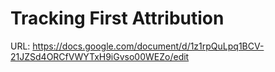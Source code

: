 # Tracking First Attribution

URL: https://docs.google.com/document/d/1z1rpQuLpq1BCV-21JZSd4ORCfVWYTxH9iGvso00WEZo/edit
